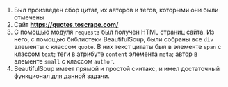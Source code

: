  1. Был произведен сбор цитат, их авторов и тегов, которыми они были отмечены
 2. Сайт **https://quotes.toscrape.com/**
 3. С помощью модуля `requests` был получен HTML страниц сайта. Из него, с помощью библиотеки BeautifulSoup, были собраны все `div` элементы с классом `quote`. В них текст цитаты был в элементе `span` с классом `text`; теги в атрибуте `content` элемента `meta`; автор в элементе `small` с классом `author`. 
 4. BeautifulSoup имеет прямой и простой синтакс, и имел достаточный функционал для данной задачи.